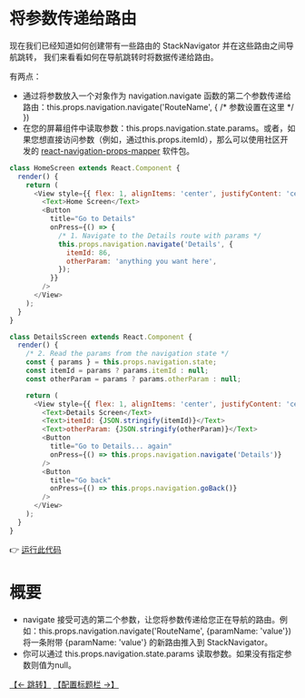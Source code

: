 # 将参数传递给路由

现在我们已经知道如何创建带有一些路由的 StackNavigator 并在这些路由之间导航跳转，
我们来看看如何在导航跳转时将数据传递给路由。

有两点：
* 通过将参数放入一个对象作为 navigation.navigate 函数的第二个参数传递给路由：this.props.navigation.navigate('RouteName', { /* 参数设置在这里 */ })
* 在您的屏幕组件中读取参数：this.props.navigation.state.params。或者，如果您想直接访问参数（例如，通过this.props.itemId），那么可以使用社区开发的 [react-navigation-props-mapper](https://github.com/vonovak/react-navigation-props-mapper) 软件包。

```js
class HomeScreen extends React.Component {
  render() {
    return (
      <View style={{ flex: 1, alignItems: 'center', justifyContent: 'center' }}>
        <Text>Home Screen</Text>
        <Button
          title="Go to Details"
          onPress={() => {
            /* 1. Navigate to the Details route with params */
            this.props.navigation.navigate('Details', {
              itemId: 86,
              otherParam: 'anything you want here',
            });
          }}
        />
      </View>
    );
  }
}

class DetailsScreen extends React.Component {
  render() {
    /* 2. Read the params from the navigation state */
    const { params } = this.props.navigation.state;
    const itemId = params ? params.itemId : null;
    const otherParam = params ? params.otherParam : null;

    return (
      <View style={{ flex: 1, alignItems: 'center', justifyContent: 'center' }}>
        <Text>Details Screen</Text>
        <Text>itemId: {JSON.stringify(itemId)}</Text>
        <Text>otherParam: {JSON.stringify(otherParam)}</Text>
        <Button
          title="Go to Details... again"
          onPress={() => this.props.navigation.navigate('Details')}
        />
        <Button
          title="Go back"
          onPress={() => this.props.navigation.goBack()}
        />
      </View>
    );
  }
}
```

👉 [运行此代码](https://snack.expo.io/@react-navigation/navigate-with-params)

# 概要

* navigate 接受可选的第二个参数，让您将参数传递给您正在导航的路由。例如：this.props.navigation.navigate('RouteName', {paramName: 'value'}) 将一条附带 {paramName: 'value'} 的新路由推入到 StackNavigator。
* 你可以通过 this.props.navigation.state.params 读取参数。如果没有指定参数则值为null。

[【← 跳转】](./navigating.md)      [【配置标题栏 →】](./headers.md)
